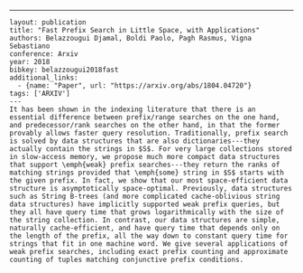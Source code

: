 ---
    layout: publication
    title: "Fast Prefix Search in Little Space, with Applications"
    authors: Belazzougui Djamal, Boldi Paolo, Pagh Rasmus, Vigna Sebastiano
    conference: Arxiv
    year: 2018
    bibkey: belazzougui2018fast
    additional_links:
      - {name: "Paper", url: "https://arxiv.org/abs/1804.04720"}
    tags: ['ARXIV']
    ---
    It has been shown in the indexing literature that there is an essential difference between prefix/range searches on the one hand, and predecessor/rank searches on the other hand, in that the former provably allows faster query resolution. Traditionally, prefix search is solved by data structures that are also dictionaries---they actually contain the strings in $S$. For very large collections stored in slow-access memory, we propose much more compact data structures that support \emph{weak} prefix searches---they return the ranks of matching strings provided that \emph{some} string in $S$ starts with the given prefix. In fact, we show that our most space-efficient data structure is asymptotically space-optimal. Previously, data structures such as String B-trees (and more complicated cache-oblivious string data structures) have implicitly supported weak prefix queries, but they all have query time that grows logarithmically with the size of the string collection. In contrast, our data structures are simple, naturally cache-efficient, and have query time that depends only on the length of the prefix, all the way down to constant query time for strings that fit in one machine word. We give several applications of weak prefix searches, including exact prefix counting and approximate counting of tuples matching conjunctive prefix conditions.